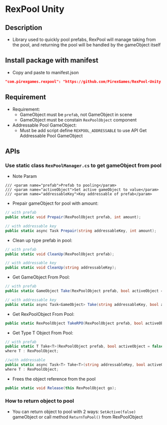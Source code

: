 # RexPool Unity

## Description

- Library used to quickly pool prefabs, RexPool will manage taking from the pool, and returning the pool will be handled by the gameObject itself

## Install package with manifest

- Copy and paste to manifest.json

```json
"com.pirexgames.rexpool": "https://github.com/PirexGames/RexPool-Unity.git#1.0.4",
```

## Requirement

- Requirement:
  - GameObject must be `prefab`, not GameObject in scene
  - GameObject must be constain `RexPoolObject` component
- Addressable Pool GameObject:
  - Must be add script define `REXPOOL_ADDRESSABLE` to use API Get Addressable Pool GameObject

## APIs

### Use static class `RexPoolManager.cs` to get gameObject from pool

- Note Param

```
/// <param name="prefab">Prefab to pooling</param>
/// <param name="activeObject">Set active gameObject to value</param>
/// <param name="addressableKey">Key addressable of prefab</param>
```

- Prepair gameObject for pool with amount:

```c#
// with prefab
public static void Prepair(RexPoolObject prefab, int amount);

// with addressable key
public static async Task Prepair(string addressableKey, int amount);
```

- Clean up type prefab in pool:

```c#
// with prefab
public static void CleanUp(RexPoolObject prefab);

// with addressable key
public static void CleanUp(string addressableKey);
```

- Get GameObject From Pool:

```c#
// with prefab
public static GameObject Take(RexPoolObject prefab, bool activeObject = false);

// with addressable key
public static async Task<GameObject> Take(string addressableKey, bool activeObject = false)
```

- Get RexPoolObject From Pool:

```c#
public static RexPoolObject TakeRPO(RexPoolObject prefab, bool activeObject = false);
```

- Get Type T Object From Pool:

```c#
// with prefab
public static T Take<T>(RexPoolObject prefab, bool activeObject = false)
where T : RexPoolObject;

//with addressable
public static async Task<T> Take<T>(string addressableKey, bool activeObject = false)
where T : RexPoolObject;
```

- Frees the object reference from the pool

```c#
public static void Release(this RexPoolObject go);
```

### How to return object to pool

- You can return object to pool with 2 ways: `SetActive(false)` gameObject or call method `ReturnToPool()` from RexPoolObject
